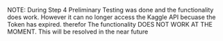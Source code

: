 NOTE: During Step 4 Preliminary Testing was done and the functionality does work. However it can no longer access the Kaggle API becuase the Token has expired. therefor The functionality DOES NOT WORK AT THE MOMENT. This will be resolved in the near future  